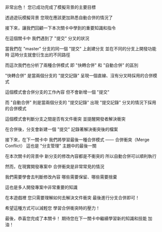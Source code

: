 非常出色！
您已成功完成了模擬背景的主要目標

透過遊玩模擬背景
您現在應該更加熟悉自動合併的情況了

接下來，讓我們回顧一下本次關卡中學到的重要知識和指令

在這個關卡中
我們遇到了 "提交" 分叉的狀況

當我們在 "master" 分支的同一個 "提交" 上創建分支
並在不同的分支上開發功能時
這時分支就會衍生出的不同路徑

而這次我們也分析了兩種合併模式
即 "快轉合併" 和 "自動合併" 的區別

"快轉合併" 是當兩個分支的 "提交記錄"
呈現一個直線、沒有分叉時採用的合併模式

這個模式會合併分支的工作內容
但不會新增一個 "提交"

而 "自動合併" 則是當兩個分支的 "提交記錄"
出現 "提交記錄" 分叉的情況下採用的合併模式

這個模式會判斷分支之間是否有文件衝突
並提醒開發者解決衝突

在合併後，分支會新建一個 "提交"
記錄著解決衝突後的檔案



接下來，在下一關卡中
我們將學習最後一種合併模式 —— 合併衝突（Merge Conflict）
這也是 "分支管理" 主題中的最後一關

在本次關卡的背景中
新分支的修改內容都是不衝突的
所以自動合併可以順利執行

然而，在現實開發專案中
合併衝突是非常常見的情況

我們需要學會去判斷修改內容
哪些需要保留、哪些需要捨棄

這也是多人開發專案中非常重要的知識

在本遊戲裡
您只需要理解如何去解決文件衝突
最後進行分支合併即可！

希望這種方式可以減輕您
學習合併衝突時的壓力！

最後，恭喜您完成了本關卡！
期待您在下一關卡中繼續學習新的知識和技能
加油！
